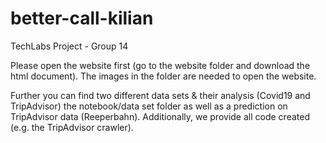 # better-call-kilian
TechLabs Project - Group 14

Please open the website first (go to the website folder and download the html document). The images in the folder are needed to open the website.

Further you can find two different data sets & their analysis (Covid19 and TripAdvisor) the notebook/data set folder as well as a prediction on TripAdvisor data (Reeperbahn). Additionally, we provide all code created (e.g. the TripAdvisor crawler).
